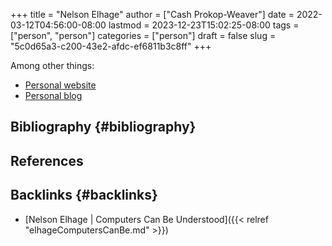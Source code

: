 +++
title = "Nelson Elhage"
author = ["Cash Prokop-Weaver"]
date = 2022-03-12T04:56:00-08:00
lastmod = 2023-12-23T15:02:25-08:00
tags = ["person", "person"]
categories = ["person"]
draft = false
slug = "5c0d65a3-c200-43e2-afdc-ef6811b3c8ff"
+++

Among other things:

-   [Personal website](https://nelhage.com/)
-   [Personal blog](https://blog.nelhage.com/)


## Bibliography {#bibliography}

## References

<style>.csl-entry{text-indent: -1.5em; margin-left: 1.5em;}</style><div class="csl-bib-body">
</div>



## Backlinks {#backlinks}

-   [Nelson Elhage | Computers Can Be Understood]({{< relref "elhageComputersCanBe.md" >}})
